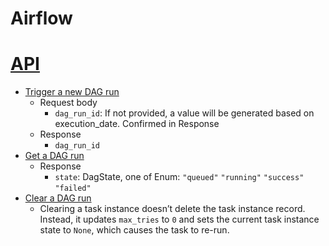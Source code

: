 # Airflow

# [API](https://airflow.apache.org/docs/apache-airflow/stable/stable-rest-api-ref.html#section/Trying-the-API)
- [Trigger a new DAG run](https://airflow.apache.org/docs/apache-airflow/stable/stable-rest-api-ref.html#operation/post_dag_run)
  - Request body
    - `dag_run_id`: If not provided, a value will be generated based on execution_date. Confirmed in Response
  - Response
    - `dag_run_id`
- [Get a DAG run](https://airflow.apache.org/docs/apache-airflow/stable/stable-rest-api-ref.html#operation/get_dag_run)
  - Response
    - `state`: DagState, one of Enum: `"queued"` `"running"` `"success"` `"failed"`
- [Clear a DAG run](https://airflow.apache.org/docs/apache-airflow/stable/stable-rest-api-ref.html#operation/clear_dag_run)
  - Clearing a task instance doesn’t delete the task instance record. Instead, it updates `max_tries` to `0` and sets the current task instance state to `None`, which causes the task to re-run.
